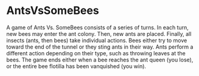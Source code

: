 # AntsVsSomeBees
A game of Ants Vs. SomeBees consists of a series of turns. In each turn, new bees may enter the ant colony. Then, new ants are placed. Finally, all insects (ants, then bees) take individual actions. Bees either try to move toward the end of the tunnel or they sting ants in their way. Ants perform a different action depending on their type, such as throwing leaves at the bees. The game ends either when a bee reaches the ant queen (you lose), or the entire bee flotilla has been vanquished (you win).
